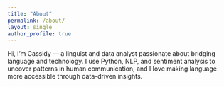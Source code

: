 ```yaml
---
title: "About"
permalink: /about/
layout: single
author_profile: true
---
```


Hi, I’m Cassidy — a linguist and data analyst passionate about bridging language and technology. I use Python, NLP, and sentiment analysis to uncover patterns in human communication, and I love making language more accessible through data-driven insights.
